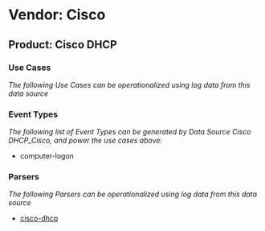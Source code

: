 Vendor: Cisco
=============
Product: Cisco DHCP
-------------------

### Use Cases

_The following Use Cases can be operationalized using log data from this data source_



### Event Types

_The following list of Event Types can be generated by Data Source Cisco DHCP_Cisco, and power the use cases above:_

- computer-logon


### Parsers

_The following Parsers can be operationalized using log data from this data source_

* [cisco-dhcp](../Parsers/parserContent_cisco-dhcp.md)
